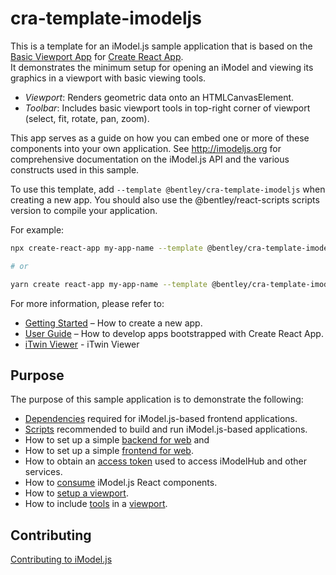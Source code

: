 # cra-template-imodeljs

This is a template for an iModel.js sample application that is based on the [Basic Viewport App](https://github.com/imodeljs/imodeljs-samples/tree/master/interactive-app/basic-viewport-app) for [Create React App](https://github.com/facebook/create-react-app).  
It demonstrates the minimum setup for opening an iModel and viewing its graphics in a viewport with basic viewing tools. 

* _Viewport_: Renders geometric data onto an HTMLCanvasElement.
* _Toolbar_: Includes basic viewport tools in top-right corner of viewport (select, fit, rotate, pan, zoom).

This app serves as a guide on how you can embed one or more of these components into your own application.
See http://imodeljs.org for comprehensive documentation on the iModel.js API and the various constructs used in this sample.

To use this template, add `--template @bentley/cra-template-imodeljs` when creating a new app. You should also use the @bentley/react-scripts scripts version to compile your application.

For example:

```sh
npx create-react-app my-app-name --template @bentley/cra-template-imodeljs --scripts-version @bentley/react-scripts

# or

yarn create react-app my-app-name --template @bentley/cra-template-imodeljs --scripts-version @bentley/react-scripts
```

For more information, please refer to:

- [Getting Started](https://create-react-app.dev/docs/getting-started) – How to create a new app.
- [User Guide](https://create-react-app.dev) – How to develop apps bootstrapped with Create React App.
- [iTwin Viewer](https://github.com/imodeljs/itwin-viewer/tree/master/packages/modules/itwin-viewer-react) - iTwin Viewer


## Purpose

The purpose of this sample application is to demonstrate the following:

* [Dependencies](./package.json) required for iModel.js-based frontend applications.
* [Scripts](./package.json) recommended to build and run iModel.js-based applications.
* How to set up a simple [backend for web](./src/backend/BackendServer.ts) and
* How to set up a simple [frontend for web](./src/frontend/api/BasicViewportApp.ts).
* How to obtain an [access token](https://www.imodeljs.org/learning/common/accesstoken/) used to access iModelHub and other services.
* How to [consume](./src/frontend/components/App.tsx) iModel.js React components.
* How to [setup a viewport](./src/frontend/components/App.tsx#L106).
* How to include
  [tools](./src/frontend/components/Toolbar.tsx) in a
  [viewport](./src/frontend/components/App.tsx#L205).

## Contributing

[Contributing to iModel.js](https://github.com/imodeljs/imodeljs/blob/master/CONTRIBUTING.md)

